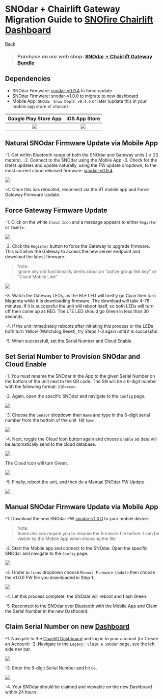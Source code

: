 # SNOdar + Chairlift Gateway Migration Guide to [SNOfire Chairlift Dashboard](chairlift.snofire.io)

[Back](../)

> ### **Purchase on our web shop: [SNOdar + Chairlift Gateway Bundle](https://sensorlogic.store/collections/snow-science-instrumentation/products/snodar-chairlift-gateway?variant=42569883025563)**

## Dependencies

- SNOdar Firmware: [snodar-v0.9.4](https://github.com/SensorLogicInc/snodar-releases/releases/tag/0.9.4-beta) to force update
- SNOdar Firmware: [snodar-v1.0.0](https://www.dropbox.com/s/lmt0zs7a14w5snn/snodar_secure_dfu_esb_v1.0.0.zip?dl=1) to migrate to new dashboard
- Mobile App: `SNOdar Snow Depth v0.4.6` or later (update this in your mobile app store of choice)

Google Play Store App                                                                                  |  iOS App Store
:----------------------------------------------------------------------------------------------:|:----------------------------------------------------------------------------------:
[![](../assets/images/google-play-badge.png)](https://play.google.com/store/apps/details?id=com.snodar)   | [![](../assets/images/apple-app-store-badge.png)](https://apps.apple.com/us/app/snodar/id1584974884)

## Natural SNOdar Firmware Update via Mobile App

-1. Get within Bluetooth range of both the SNOdar and Gateway units ($\leq 20$ meters).
-2. Connect to the SNOdar using the Mobile App
-3. Check for the latest updates and update naturally, using the FW update dropdown, to the most current cloud released firmware: [snodar-v0.9.4](https://github.com/SensorLogicInc/snodar-releases/releases/tag/0.9.4-beta)

![](images/dfu_check_update.png)

-4. Once this has rebooted, reconnect via the BT mobile app and Force Gateway Firmware Update.

## Force Gateway Firmware Update

-1. Click on the white `Cloud Icon` and a message appears to either `Register` or `Enable`.

![](images/mobile_cloud_enable_1.PNG)

-2. Click the `Register` button to force the Gateway to upgrade firmware. This will allow the Gateway to access the new server endpoint and download the latest firmware.

> Note:  
> Ignore any old functionality alerts about an "active group link key" or "Cloud Mobile Link"

![](images/mobile_cloud_register.PNG)

-3. Watch the Gateway LEDs, as the BLE LED will breifly go Cyan then turn Magenta while it is downloading firmware. The download will take 4-78 minutes. If it is successful the unit will reboot itself, so both LEDs will turn off then come up as RED. The LTE LED should go Green in less than 30 seconds. 

-4. If the unit immediately reboots after initiating this process or the LEDs both turn Yellow (Watchdog Reset), try Steps 1-3 again until it is successful.

-5. When successfull, set the Serial Number and Cloud Enable.

## Set Serial Number to Provision SNOdar and Cloud Enable

-1. You must rename the SNOdar in the App to the given Serial Number on the bottom of the unit next to the QR code. The SN will be a 6-digit number with the following format: `210<xxx>`.

-2. Again, open the specific SNOdar and navigate to the `Config` page.

![](images/view_toolbar_config.png)

-3. Choose the `Sensor` dropdown then `Name` and type in the 6-digit serial number from the bottom of the unit. Hit `Save`.

![](images/view_config_name.png)

-4. Next, toggle the Cloud Icon button again and choose `Enable` so data will be automatically send to the cloud database.

![](images/mobile_cloud_enable_2.PNG)

The Cloud Icon will turn Green.

![](images/cloud_disable_enable.png)

-5. Finally, reboot the unit, and then do a Manual SNOdar FW Update

![](images/snodar_restart.PNG)

## Manual SNOdar Firmware Update via Mobile App

-1. Download the new SNOdar FW [snodar-v1.0.0](https://www.dropbox.com/s/lmt0zs7a14w5snn/snodar_secure_dfu_esb_v1.0.0.zip?dl=1) to your mobile device. 

> Note:   
> Some devices require you to rename the firmware file before it can be visible by the Mobile App when choosing the file

-2. Start the Mobile app and connect to the SNOdar. Open the specific SNOdar and navigate to the `Config` page.

![](images/view_toolbar_config.png)

-3. Under `Actions` dropdown choose `Manual Firmware Update` then choose the v1.0.0 FW file you downloaded in Step 1.

![](images/fw_manual_update.png)

-4. Let this process complete, the SNOdar will reboot and flash Green.

-5. Reconnect to the SNOdar over Bluetooth with the Mobile App and Claim the Serial Number in the new Dashboard.

## Claim Serial Number on new [Dashboard](chairlift.snofire.io)

-1. Navigate to the [Chairlift Dashboard](chairlift.snofire.io) and log in to your account (or Create an Account)
-2. Navigate to the `Legacy: Claim a SNOdar` page, see the left side nav bar.

![](images/legacy_claim_snodar.png)

-3. Enter the 6-digit Serial Number and hit `Go`.

![](images/legacy_claim_snodar_go.png)

-4. Your SNOdar should be claimed and viewable on the new Dashboard within 24 hours.